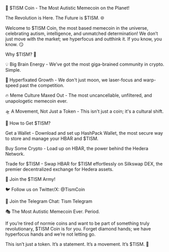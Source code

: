 🚀 $TISM Coin - The Most Autistic Memecoin on the Planet!



The Revolution is Here. The Future is $TISM. 🌐

Welcome to $TISM Coin, the most based memecoin in the universe, celebrating autism, intelligence, and unmatched determination! We don’t just move with the market; we hyperfocus and outthink it. If you know, you know. 😏

Why $TISM? 🤯

💡 Big Brain Energy - We’ve got the most giga-brained community in crypto. Simple.

🚀 Hyperfixated Growth - We don't just moon, we laser-focus and warp-speed past the competition.

🔥 Meme Culture Maxed Out - The most uncancellable, unfiltered, and unapologetic memecoin ever.

🛸 A Movement, Not Just a Token - This isn't just a coin; it's a cultural shift.

🚀 How to Get $TISM?

Get a Wallet - Download and set up HashPack Wallet, the most secure way to store and manage your HBAR and $TISM.

Buy Some Crypto - Load up on HBAR, the power behind the Hedera Network.

Trade for $TISM - Swap HBAR for $TISM effortlessly on Silkswap DEX, the premier decentralized exchange for Hedera assets.

💬 Join the $TISM Army!

🐦 Follow us on Twitter/X: @TismCoin

💬 Join the Telegram Chat: Tism Telegram

🎭 The Most Autistic Memecoin Ever. Period.

If you’re tired of normie coins and want to be part of something truly revolutionary, $TISM Coin is for you. Forget diamond hands; we have hyperfocus hands and we’re not letting go.

This isn’t just a token. It’s a statement. It’s a movement. It’s $TISM. 🚀
